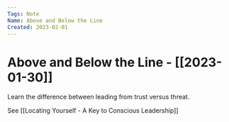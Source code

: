 ```yaml
---
Tags: Note
Name: Above and Below the Line
Created: 2023-02-01
---
```

# Above and Below the Line - [[2023-01-30]]

Learn the difference between leading from trust versus threat.

See [[Locating Yourself - A Key to Conscious Leadership]]

